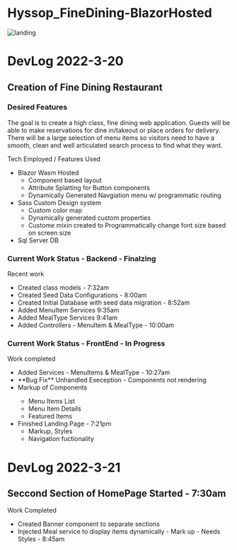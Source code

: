 ﻿# Hyssop_FineDining-BlazorHosted
 ![landing](https://user-images.githubusercontent.com/71806398/159197638-491e0c69-5c83-4e7c-a24c-603a554f8d86.png)

 
<h1>
  DevLog 2022-3-20 
  </h1>
  
<h2>
  Creation of Fine Dining Restaurant
  </h2>
  <h3>
 Desired Features
 </h3>
 <p>
 The goal is to create a high class, fine dining web application. Guests will be able to make reservations for dine in/takeout  or place orders for delivery. There will be a large selection of menu items so visitors need to have a smooth, clean and well articulated search process to find what they want. 
 </p>
 
  <p>
  Tech Employed / Features Used
  </p>
  <ul>
  <li>
    Blazor Wasm Hosted
   <ul>
    <li>
     Component based layout
    </li>
     <li>
     Attribute Splatting for Button components
    </li>
     <li>
     Dynamically Generated Navgiation menu w/ programmatic routing
    </li>
   </ul>
  </li>
  <li>
    Sass Custom Design system
   <ul>
    <li>
     Custom color map
    </li>
       <li>
     Dynamically generated custom properties
    </li>
     <li>
     Custome mixin created to Programmatically change font size based on screen size
    </li>
   </ul>
  </li>
  <li>
    Sql Server DB
  </li>
  </ul>
  
  <h3>
  Current Work Status  - Backend - Finalzing
  </h3>
  <p>
  Recent work 
  <ul>
    <li>
      Created class models  - 7:32am
    </li>
    <li>
      Created Seed Data Configurations - 8:00am
    </li>
    <li>
      Created Initial Database with seed data migration - 8:52am
    </li>
    <li>
      Added MenuItem Services 9:35am
    </li>
     <li>
      Added MealType Services 9:41am
    </li>
     <li>
      Added Controllers - MenuItem & MealType - 10:00am
    </li>
    </ul>
  </p>
  
  <h3>
  Current Work Status  - FrontEnd - In Progress
  </h3>
  <p>
   Work completed
  <ul>
   <li>
     Added Services - MenuItems & MealType - 10:27am
    </li>
    <li>
      **Bug Fix** Unhandled Exeception - Components not rendering
    </li>
    <li>
      Markup of Components       
    </li>
      <ul>
         <li>
          Menu Items List
        </li>
        <li>
          Menu Item Details
        </li>
         <li>
          Featured Items
        </li>
      </ul>
    <li>
      Finished Landing Page - 7:21pm
      <ul>
        <li>
          Markup, Styles
        </li>
          <li>
          Navigation fuctionality
        </li>
      </ul>
    </li>
    </ul>
  </p>
  
  <h1>
  DevLog 2022-3-21 
  </h1>
  
<h2>
 Seccond Section of HomePage Started - 7:30am 
  </h2>
  <p>
 Work Completed
 </p>
   <ul>
        <li>
         Created Banner component to separate sections
        </li>
          <li>
         Injected Meal service to display items dynamically - Mark up - Needs Styles - 8:45am
        </li>
      </ul>
      
